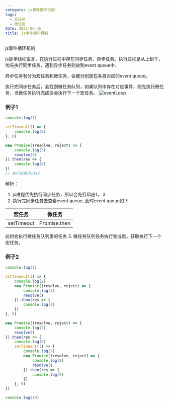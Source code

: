 ```yaml
---
category: js事件循环机制
tags:
  - 宏任务
  - 微任务
date: 2021-06-16
title: js事件循环机制
---
```


js事件循环机制
<!-- more -->

js是单线程语言，在执行过程中存在同步任务、异步任务。执行过程是从上到下，优先执行同步任务，遇到异步任务则放到event queue中。

异步任务有分为宏任务和微任务，会被分别放在各自对应的event queue。

执行完同步任务后，会找到微任务队列，如果队列中存在对应事件，则先执行微任务，当微任务执行完成后会执行下一个宏任务。
![eventLoop](/assest/image/eventLoop.png)

### 例子1

```js
console.log(1)

setTimeout(() => {
    console.log(2)
}, 0)

new Promise((resolve, reject) => {
    console.log(3)
    resolve(3)
}).then(res => {
    console.log(4)
})
// 执行结果为1342
```

解析：

1. js进程优先执行同步任务，所以会先打印出1， 3
2. 执行完同步任务去查看event queue, 此时event queue如下

|宏任务|微任务|
|:---:|:--:|
|setTimeout|Promise.then|

此时会执行微任务队列里的任务
3. 微任务队列任务执行完成后，获取执行下一个宏任务。

### 例子2

```js
console.log(1)

setTimeout(() => {
    console.log(2)
    new Promise((resolve, reject) => {
        console.log(3)
        resolve()
    }).then(res => {
        console.log(4)
    })
}, 0)

new Promise((resolve, reject) => {
    console.log(5)
    resolve()
}).then(res => {
    console.log(6)
    setTimeout(() => {
        console.log(7)
        new Promise((resolve, reject) => {
            console.log(8)
            resolve()
        }).then(res => {
            console.log(9)
        })
    }, 0)
})

console.log(10)
```
